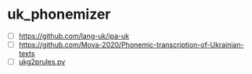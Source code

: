 # uk_phonemizer

- [ ] https://github.com/lang-uk/ipa-uk
- [ ] https://github.com/Mova-2020/Phonemic-transcription-of-Ukrainian-texts
- [ ] [ukg2prules.py](./ukg2prules.py)
